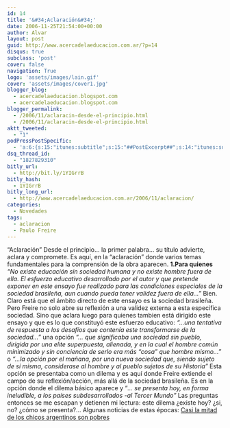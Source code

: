 ```yaml
---
id: 14
title: '&#34;Aclaración&#34;'
date: 2006-11-25T21:54:00+00:00
author: Alvar
layout: post
guid: http://www.acercadelaeducacion.com.ar/?p=14
disqus: true
subclass: 'post'
cover: false
navigation: True
logo: 'assets/images/lain.gif'
cover: 'assets/images/cover1.jpg'
blogger_blog:
  - acercadelaeducacion.blogspot.com
  - acercadelaeducacion.blogspot.com
blogger_permalink:
  - /2006/11/aclaracin-desde-el-principio.html
  - /2006/11/aclaracin-desde-el-principio.html
aktt_tweeted:
  - "1"
podPressPostSpecific:
  - 'a:6:{s:15:"itunes:subtitle";s:15:"##PostExcerpt##";s:14:"itunes:summary";s:15:"##PostExcerpt##";s:15:"itunes:keywords";s:17:"##WordPressCats##";s:13:"itunes:author";s:10:"##Global##";s:15:"itunes:explicit";s:7:"Default";s:12:"itunes:block";s:7:"Default";}'
dsq_thread_id:
  - "1827829310"
bitly_url:
  - http://bit.ly/1YIGrrB
bitly_hash:
  - 1YIGrrB
bitly_long_url:
  - http://www.acercadelaeducacion.com.ar/2006/11/aclaracion/
categories:
  - Novedades
tags:
  - aclaracion
  - Paulo Freire
---
```

“Aclaración”
Desde el principio... la primer palabra... su título advierte, aclara y compromete. Es aquí, en la “aclaración” donde varios temas fundamentales para la comprensión de la obra aparecen.
<span style="font-weight: bold">1.Para quienes</span>
<span style="font-style: italic">“No existe educación sin sociedad humana y no existe hombre fuera de ella. El esfuerzo educativo desarrollado por el autor y que pretende exponer en este ensayo fue realizado para las condiciones especiales de la sociedad brasileña, aun cuando pueda tener validez fuera de ella...”</span>
Bien. Claro está que el ámbito directo de este ensayo es la sociedad brasileña. Pero Freire no solo abre su reflexión a una validez externa a esta especifica sociedad. Sino que aclara luego para quienes tambien está dirigido este ensayo y que es lo que constituyó este esfuerzo educativo: <span style="font-style: italic">“...una tentativa de respuesta a los desafíos que contenía este transformarse de la sociedad...”</span> una opción <span style="font-style: italic">“... que significaba una sociedad sin pueblo, dirigida por una elite superpuesta, alienada, y en la cual el hombre común minimizado y sin conciencia de serlo era más “cosa” que hombre mismo...”</span> o<span style="font-style: italic"> “...la opción por el mañana, por una nueva sociedad que, siendo sujeto de sí misma, considerase al hombre y al pueblo sujetos de su Historia”</span>
Esta opción se presentaba como un dilema y es aquí donde Freire extiende el campo de su reflexión/acción, más allá de la sociedad brasileña.
Es en la opción donde el dilema básico aparece y “<span style="font-style: italic">... se presenta hoy, en forma ineludible, a los países subdesarrollados -al Tercer Mundo”</span>
Las preguntas entonces se me escapan y detienen mi lectura: este dilema ¿existe hoy? ¿si, no? ¿cómo se presenta?...
Algunas noticias de estas épocas: <span class="tt3"><a href="http://www.clarin.com/diario/2006/11/29/sociedad/s-03102.htm">Casi la mitad de los chicos argentinos son pobres  </a>
</span><span style="color: #009900">
</span>
